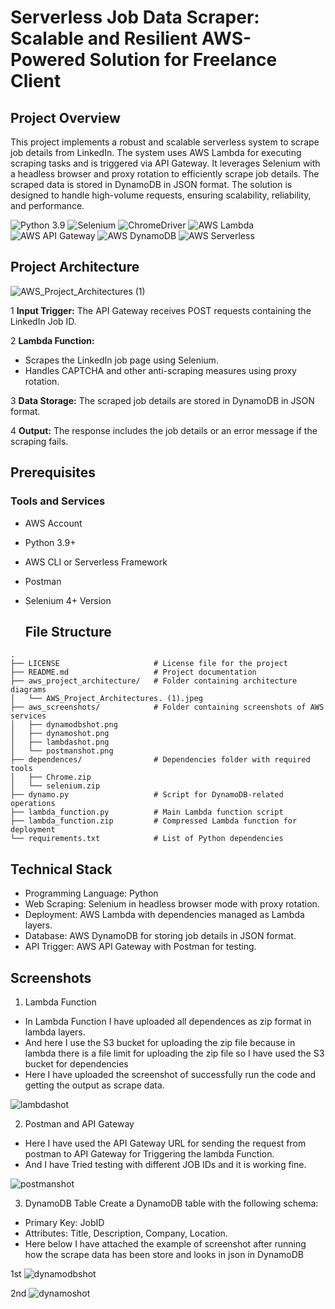# Serverless Job Data Scraper: Scalable and Resilient AWS-Powered Solution for Freelance Client

## Project Overview
This project implements a robust and scalable serverless system to scrape job details from LinkedIn. The system uses AWS Lambda for executing scraping tasks and is triggered via API Gateway. It leverages Selenium with a headless browser and proxy rotation to efficiently scrape job details. The scraped data is stored in DynamoDB in JSON format.
The solution is designed to handle high-volume requests, ensuring scalability, reliability, and performance.

![Python 3.9](https://img.shields.io/badge/Python-3.9-yellow.svg)
![Selenium](https://img.shields.io/badge/Selenium-4.27.1-drakgreen.svg)
![ChromeDriver](https://img.shields.io/badge/ChromeDriver-115+-red.svg)
![AWS Lambda](https://img.shields.io/badge/AWS_Lambda-Python3.9-FF9900.svg)
![AWS API Gateway](https://img.shields.io/badge/AWS_API_Gateway-REST_API-FF4F00.svg)
![AWS DynamoDB](https://img.shields.io/badge/AWS_DynamoDB-NoSQL_Storage-4053D6.svg)
![AWS Serverless](https://img.shields.io/badge/AWS_Serverless-Framework-blue.svg)


## Project Architecture

![AWS_Project_Architectures  (1)](https://github.com/user-attachments/assets/a2c1ac3d-0d48-4a77-9ec8-9502fdc2c7c3)

1 **Input Trigger:** The API Gateway receives POST requests containing the LinkedIn Job ID.

2 **Lambda Function:**
- Scrapes the LinkedIn job page using Selenium.
- Handles CAPTCHA and other anti-scraping measures using proxy rotation.
  
3 **Data Storage:** The scraped job details are stored in DynamoDB in JSON format.

4 **Output:** The response includes the job details or an error message if the scraping fails.

## Prerequisites
### Tools and Services
- AWS Account
- Python 3.9+
- AWS CLI or Serverless Framework
- Postman
- Selenium 4+ Version

  ## File Structure

```plaintext
.
├── LICENSE                     # License file for the project
├── README.md                   # Project documentation
├── aws_project_architecture/   # Folder containing architecture diagrams
│   └── AWS_Project_Architectures. (1).jpeg
├── aws_screenshots/            # Folder containing screenshots of AWS services
│   ├── dynamodbshot.png
│   ├── dynamoshot.png
│   ├── lambdashot.png
│   └── postmanshot.png
├── dependences/                # Dependencies folder with required tools
│   ├── Chrome.zip
│   └── selenium.zip
├── dynamo.py                   # Script for DynamoDB-related operations
├── lambda_function.py          # Main Lambda function script
├── lambda_function.zip         # Compressed Lambda function for deployment
└── requirements.txt            # List of Python dependencies 
```

## Technical Stack
- Programming Language: Python
- Web Scraping: Selenium in headless browser mode with proxy rotation.
- Deployment: AWS Lambda with dependencies managed as Lambda layers.
- Database: AWS DynamoDB for storing job details in JSON format.
- API Trigger: AWS API Gateway with Postman for testing.

## Screenshots
1. Lambda Function
- In Lambda Function I have uploaded all dependences as zip format in lambda layers.
- And here I use the S3 bucket for uploading the zip file because in lambda there is a file limit for uploading the zip file so I have used the S3 bucket for dependencies
- Here I have uploaded the screenshot of successfully run the code and getting the output as scrape data.
  
![lambdashot](https://github.com/user-attachments/assets/3d3e4356-d6ef-4aad-b00a-17d88aecc6be)

2. Postman and API Gateway
- Here I have used the API Gateway URL for sending the request from postman to API Gateway for Triggering the lambda Function.
- And I have Tried testing with different JOB IDs and it is working fine.
    
![postmanshot](https://github.com/user-attachments/assets/cf01d9cb-efd1-41f5-9eaa-04d6c386116c)

3. DynamoDB Table
Create a DynamoDB table with the following schema:
- Primary Key: JobID
- Attributes: Title, Description, Company, Location.
- Here below I have attached the example of screenshot after running how the scrape data has been store and looks in json in DynamoDB

1st  ![dynamodbshot](https://github.com/user-attachments/assets/6c23be3e-c904-484b-b01a-1821ab6fc5ad)

2nd ![dynamoshot](https://github.com/user-attachments/assets/d3a702be-483b-46e9-8c1f-97cd86c89d09)

